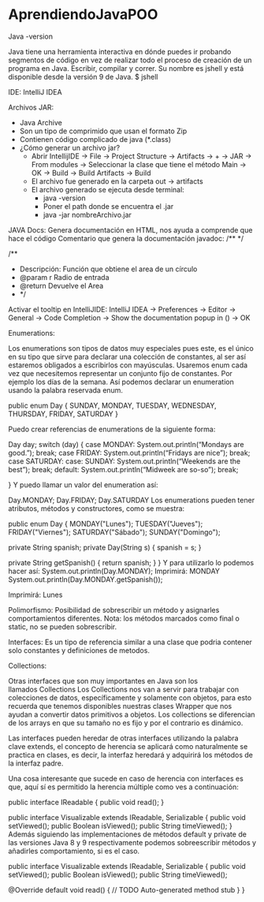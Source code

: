 # AprendiendoJavaPOO

Java -version 

Java tiene una herramienta interactiva en dónde puedes ir probando segmentos de código en vez de realizar todo el proceso de creación de un programa en Java. Escribir, compilar y correr.
Su nombre es jshell y está disponible desde la versión 9 de Java.
$ jshell

IDE: IntelliJ IDEA

Archivos JAR:
* Java Archive
* Son un tipo de comprimido que usan el formato Zip
* Contienen código complicado de java (*.class)
* ¿Cómo generar un archivo jar?
    * Abrir IntellijIDE -> File -> Project Structure -> Artifacts -> + -> JAR -> From modules -> Seleccionar la clase que tiene el método Main -> OK -> Build -> Build Artifacts -> Build
    * El archivo fue generado en la carpeta out -> artifacts
    * El archivo generado se ejecuta desde terminal:
        * java -version
        * Poner el path donde se encuentra el .jar
        * java -jar nombreArchivo.jar


JAVA Docs:
Genera documentación en HTML, nos ayuda a comprende que hace el código
Comentario que genera la documentación javadoc:
/** */

/**
 * Descripción: Función que obtiene el area de un círculo
 * @param r Radio de entrada
 * @return Devuelve el Area 
 * */

Activar el tooltip en IntelliJIDE:
IntelliJ IDEA -> Preferences -> Editor -> General -> Code Completion -> Show the documentation popup in () -> OK

Enumerations:

Los enumerations son tipos de datos muy especiales pues este, es el único en su tipo que sirve para declarar una colección de constantes, al ser así estaremos obligados a escribirlos con mayúsculas.
Usaremos enum cada vez que necesitemos representar un conjunto fijo de constantes. Por ejemplo los días de la semana.
Así podemos declarar un enumeration usando la palabra reservada enum.


public enum Day {
	SUNDAY, MONDAY, TUESDAY, WEDNESDAY,
	THURSDAY, FRIDAY, SATURDAY
}


Puedo crear referencias de enumerations de la siguiente forma:

Day day;
switch (day) {
	case MONDAY:
		System.out.println(“Mondays are good.”);
		break;
	case FRIDAY:
		System.out.println(“Fridays are nice”);
		break;
	case SATURDAY: case: SUNDAY:
		System.out.println(“Weekends are the best”);
		break;
	default:
		System.out.println(“Midweek are so-so”);
		break;

}
Y puedo llamar un valor del enumeration así:

Day.MONDAY;
Day.FRIDAY;
Day.SATURDAY
Los enumerations pueden tener atributos, métodos y constructores, como se muestra:

public enum Day {
  MONDAY("Lunes");
  TUESDAY("Jueves");
  FRIDAY("Viernes");
  SATURDAY("Sábado");
  SUNDAY("Domingo");

  private String spanish;
  private Day(String s) {
    spanish = s;
  }

  private String getSpanish() {
    return spanish;
  }
}
Y para utilizarlo lo podemos hacer así:
System.out.println(Day.MONDAY);
Imprimirá: MONDAY
System.out.println(Day.MONDAY.getSpanish());

Imprimirá: Lunes


Polimorfismo:
Posibilidad de sobrescribir un método y asignarles comportamientos diferentes.
Nota: los métodos marcados como final o static, no se pueden sobrescribir.


Interfaces:
Es un tipo de referencia similar a una clase que podria contener solo constantes y definiciones de metodos.


Collections:

Otras interfaces que son muy importantes en Java son los llamados Collections
Los Collections nos van a servir para trabajar con colecciones de datos, específicamente y solamente con objetos, para esto recuerda que tenemos disponibles nuestras clases Wrapper que nos ayudan a convertir datos primitivos a objetos.
Los collections se diferencian de los arrays en que su tamaño no es fijo y por el contrario es dinámico.

Las interfaces pueden heredar de otras interfaces utilizando la palabra clave extends, el concepto de herencia se aplicará como naturalmente se practica en clases, es decir, la interfaz heredará y adquirirá los métodos de la interfaz padre.

Una cosa interesante que sucede en caso de herencia con interfaces es que, aquí sí es permitido la herencia múltiple como ves a continuación:

public interface IReadable {
	public void read();
}


public interface Visualizable extends IReadable, Serializable {
	public void setViewed();
	public Boolean isViewed();
	public String timeViewed();
}
Además siguiendo las implementaciones de métodos default y private de las versiones Java 8 y 9 respectivamente podemos sobreescribir métodos y añadirles comportamiento, si es el caso.

public interface Visualizable extends IReadable, Serializable {
	public void setViewed();
	public Boolean isViewed();
	public String timeViewed();
	
@Override
	default void read() {
	// TODO Auto-generated method stub
}
}
